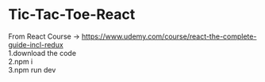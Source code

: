 # Tic-Tac-Toe-React
From React Course -> https://www.udemy.com/course/react-the-complete-guide-incl-redux  
1.download the code  
2.npm i  
3.npm run dev  
